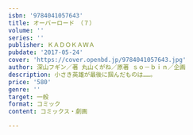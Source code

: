 ```yaml
---
isbn: '9784041057643'
title: オーバーロード　（７）
volume: ''
series: ''
publisher: ＫＡＤＯＫＡＷＡ
pubdate: '2017-05-24'
cover: 'https://cover.openbd.jp/9784041057643.jpg'
author: 深山フギン／著 丸山くがね／原著 ｓｏ－ｂｉｎ／企画
description: 小さき英雄が最後に掴んだものは……。
price: '580'
genre: ''
target: 一般
format: コミック
content: コミックス・劇画

---
```

